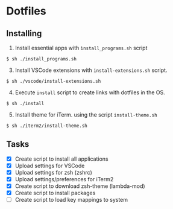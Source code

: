 # Dotfiles

## Installing

1. Install essential apps with `ìnstall_programs.sh` script
```
$ sh ./install_programs.sh
```

3. Install VSCode extensions with `install-extensions.sh` script.
```
$ sh ./vscode/install-extensions.sh
```

4. Execute `install` script to create links with dotfiles in the OS.
```
$ sh ./install
```

5. Install theme for iTerm. using the script `install-theme.sh`
```
$ sh ./iterm2/install-theme.sh
```

## Tasks


- [X] Create script to install all applications
- [X] Upload settings for VSCode
- [X] Upload settings for zsh (zshrc)
- [X] Upload settings/preferences for iTerm2
- [X] Create script to download zsh-theme (lambda-mod)
- [X] Create script to install packages
- [ ] Create script to load key mappings to system
